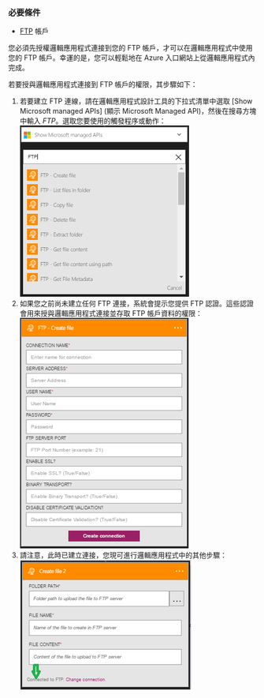 ### 必要條件

- [FTP](https://wikipedia.org/wiki/File_Transfer_Protocol) 帳戶  


您必須先授權邏輯應用程式連接到您的 FTP 帳戶，才可以在邏輯應用程式中使用您的 FTP 帳戶。幸運的是，您可以輕鬆地在 Azure 入口網站上從邏輯應用程式內完成。

若要授與邏輯應用程式連接到 FTP 帳戶的權限，其步驟如下：
1. 若要建立 FTP 連線，請在邏輯應用程式設計工具的下拉式清單中選取 [Show Microsoft managed APIs] (顯示 Microsoft Managed API)，然後在搜尋方塊中輸入 *FTP*。選取您要使用的觸發程序或動作：![FTP 連接的建立步驟](./media/connectors-create-api-ftp/ftp-1.png)  
2. 如果您之前尚未建立任何 FTP 連接，系統會提示您提供 FTP 認證。這些認證會用來授與邏輯應用程式連接並存取 FTP 帳戶資料的權限：![FTP 連接的建立步驟](./media/connectors-create-api-ftp/ftp-2.png)  
3. 請注意，此時已建立連接，您現可進行邏輯應用程式中的其他步驟：![FTP 連接的建立步驟](./media/connectors-create-api-ftp/ftp-3.png)  

<!---HONumber=AcomDC_0525_2016-->